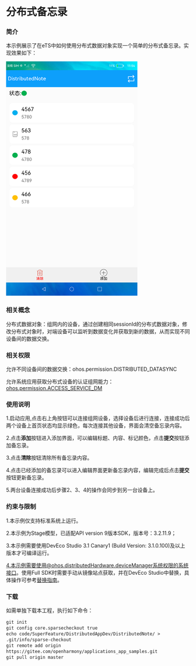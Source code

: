 # 分布式备忘录

### 简介

本示例展示了在eTS中如何使用分布式数据对象实现一个简单的分布式备忘录。实现效果如下：

![home](screenshots/devices/home.png)

### 相关概念

分布式数据对象：组网内的设备，通过创建相同sessionId的分布式数据对象，修改分布式对象时，对端设备可以监听到数据变化并获取到新的数据，从而实现不同设备间的数据交换。

### 相关权限

允许不同设备间的数据交换：ohos.permission.DISTRIBUTED_DATASYNC

允许系统应用获取分布式设备的认证组网能力：[ohos.permission.ACCESS_SERVICE_DM](https://gitee.com/openharmony/docs/blob/master/zh-cn/application-dev/security/permission-list.md#ohospermissionaccess_service_dm)

### 使用说明

1.启动应用,点击右上角按钮可以连接组网设备，选择设备后进行连接，连接成功后两个设备上首页状态均显示绿色，每次连接其他设备，界面会清空备忘录内容。

2.点击**添加**按钮进入添加界面，可以编辑标题、内容、标记颜色，点击**提交**按钮添加备忘录。

3.点击**清除**按钮清除所有备忘录内容。

4.点击已经添加的备忘录可以进入编辑界面更新备忘录内容，编辑完成后点击**提交**按钮更新备忘录。

5.两台设备连接成功后步骤2、3、4的操作会同步到另一台设备上。

### 约束与限制

1.本示例仅支持标准系统上运行。

2.本示例为Stage模型，已适配API version 9版本SDK，版本号：3.2.11.9；

3.本示例需要使用DevEco Studio 3.1 Canary1 (Build Version: 3.1.0.100)及以上版本才可编译运行。

4.本示例需要使用@ohos.distributedHardware.deviceManager系统权限的系统接口。使用Full SDK时需要手动从镜像站点获取，并在DevEco Studio中替换，具体操作可参考[替换指南](https://gitee.com/openharmony/docs/blob/master/zh-cn/application-dev/quick-start/full-sdk-switch-guide.md)。

### 下载

如需单独下载本工程，执行如下命令：
```
git init
git config core.sparsecheckout true
echo code/SuperFeature/DistributedAppDev/DistributedNote/ > .git/info/sparse-checkout
git remote add origin https://gitee.com/openharmony/applications_app_samples.git
git pull origin master
```